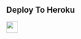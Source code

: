 

## Deploy To Heroku

<a href="https://heroku.com/deploy?template=https://github.com/tiger7815/tiger19">
     <img height="30px" src="https://img.shields.io/badge/Deploy%20To%20Heroku-blueviolet?style=for-the-badge&logo=heroku">
  </a>
